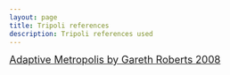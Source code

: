 ```yaml
---
layout: page
title: Tripoli references
description: Tripoli references used
---
```


<a style="font-size: 18px;" href="{{ site.JB.BASE_PATH }}/assets/articles/Roberts2008_AdaptiveMetropolis.pdf" target="_blank">Adaptive Metropolis by Gareth Roberts 2008</a>

